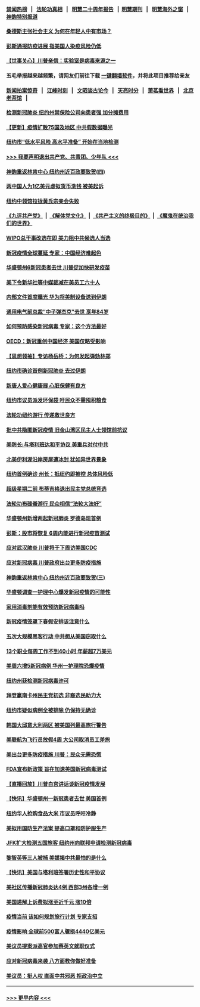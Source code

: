 #### [禁闻热榜](热点新闻.md?=0)  &nbsp;&nbsp;|&nbsp;&nbsp; [法轮功真相](https://github.com/gfw-breaker/truth/blob/master/README.md?=0) &nbsp;&nbsp;|&nbsp;&nbsp; [明慧二十周年报告](https://github.com/gfw-breaker/mh-reports/blob/master/README.md?=0) &nbsp;&nbsp;|&nbsp;&nbsp;[明慧期刊](https://github.com/gfw-breaker/mh-qikan) &nbsp;&nbsp;|&nbsp;&nbsp; [明慧海外之窗](https://github.com/gfw-breaker/mh-news/blob/master/README.md?=0) &nbsp;&nbsp;|&nbsp;&nbsp; [神韵特别报道](https://github.com/gfw-breaker/mh-news/blob/master/shenyun.md?=0)
#### [桑德斯主张社会主义 为何在年轻人中有市场？](../pages/nsc412/n11911086.md?t=03031902) 
#### [彭斯通报防疫进展 指美国人染疫风险仍低](../pages/nsc412/n11910872.md?t=03031902) 
#### [【世事关心】川普亲信：实验室是病毒来源之一](../pages/nsc412/n11910876.md?t=03031902) 
#### 五毛举报越来越频繁，请网友们前往下载 [一键翻墙软件](https://github.com/gfw-breaker/ssr-accounts)，并将此项目推荐给亲友
#### [新闻拍案惊奇](https://github.com/gfw-breaker/banned-news/blob/master/pages/link4.md) &nbsp;&nbsp;|&nbsp;&nbsp; [江峰时刻](https://github.com/gfw-breaker/banned-news/blob/master/pages/link4.md) &nbsp;&nbsp;|&nbsp;&nbsp; [文昭谈古论今](https://github.com/gfw-breaker/banned-news/blob/master/pages/link4.md) &nbsp;&nbsp;|&nbsp;&nbsp; [天亮时分](https://github.com/gfw-breaker/banned-news/blob/master/pages/link4.md) &nbsp;&nbsp;|&nbsp;&nbsp; [萧茗看世界](https://github.com/gfw-breaker/banned-news/blob/master/pages/link4.md) &nbsp;&nbsp;|&nbsp;&nbsp; [北京老茶馆](https://github.com/gfw-breaker/banned-news/blob/master/pages/link4.md) &nbsp;&nbsp;|&nbsp;&nbsp; 
#### [检测新冠肺炎 纽约州禁保险公司向患者强 加分摊费用](../pages/nsc412/n11911167.md?t=03031902) 
#### [【更新】疫情扩散75国及地区 中共假数据曝光](../pages/nsc412/n11890652.md?t=03031902) 
#### [纽约市“低水平风险 高水平准备” 开始在当地检测](../pages/nsc412/n11911154.md?t=03031902) 
#### [>>> 我要声明退出共产党、共青团、少年队 <<<](https://github.com/begood0513/goodnews/blob/master/quit/letter.md) 
#### [神韵重返林肯中心 纽约州近百政要致贺(四)](../pages/nsc412/n11908757.md?t=03031902) 
#### [两中国人为1亿美元虚拟货币洗钱 被美起诉](../pages/nsc412/n11910880.md?t=03031902) 
#### [纽约中领馆拉拢黄氏宗亲会失败](../pages/nsc412/n11910480.md?t=03031902) 
#### [《九评共产党》](https://github.com/begood0513/9ping.md/blob/master/README.md) &nbsp;|&nbsp; [《解体党文化》](../../../../jtdwh.md/blob/master/README.md)  &nbsp;|&nbsp; [《共产主义的终极目的》](../../../../gczydzjmd.md/blob/master/README.md) &nbsp;|&nbsp; [《魔鬼在统治我们的世界》](../../../../mgztzwmdsj.md/blob/master/README.md) 
#### [WIPO总干事改选在即 美力阻中共候选人当选](../pages/nsc412/n11910464.md?t=03031902) 
#### [新冠疫情全球蔓延 专家：中国经济难起色](../pages/nsc412/n11910439.md?t=03031902) 
#### [华盛顿州6新冠患者去世 川普促加快研发疫苗](../pages/nsc412/n11910399.md?t=03031902) 
#### [美下令新华社等中媒裁减在美员工六十人](../pages/nsc412/n11910256.md?t=03031902) 
#### [内部文件首度曝光 华为将美制设备送到伊朗](../pages/nsc412/n11910211.md?t=03031902) 
#### [通用电气前总裁“中子弹杰克”去世 享年84岁](../pages/nsc412/n11910095.md?t=03031902) 
#### [如何预防感染新冠病毒 专家：这个方法最好](../pages/nsc412/n11909928.md?t=03031902) 
#### [OECD：新冠重创中国经济 美国仅略受影响](../pages/nsc412/n11910023.md?t=03031902) 
#### [【思想领袖】专访杨岳桥：为何发起弹劾林郑](../pages/nsc412/n11810919.md?t=03031902) 
#### [纽约市确诊首例新冠肺炎  去过伊朗](../pages/nsc412/n11908737.md?t=03031902) 
#### [新唐人爱心健康展  心脏保健有良方](../pages/nsc412/n11908619.md?t=03031902) 
#### [纽约市议员派发环保袋  吁民众不需囤积粮食](../pages/nsc412/n11908742.md?t=03031902) 
#### [法轮功纽约游行 传递救世良方](../pages/nsc412/n11907831.md?t=03031902) 
#### [批中共隐匿新冠疫情  旧金山湾区民主人士领馆前抗议](../pages/nsc412/n11908761.md?t=03031902) 
#### [美防长:与塔利班达和平协议 美重兵对付中共](../pages/nsc412/n11908366.md?t=03031902) 
#### [北美伊利湖沿岸房屋遭冰封 犹如异世界景象](../pages/nsc412/n11908465.md?t=03031902) 
#### [纽约首例确诊 州长：抵纽约即被控 总体风险低](../pages/nsc412/n11908143.md?t=03031902) 
#### [超级星期二前 布蒂吉格退出民主党总统竞选](../pages/nsc412/n11908156.md?t=03031902) 
#### [法轮功布碌崙游行 民众相信“法轮大法好”](../pages/nsc412/n11907645.md?t=03031902) 
#### [华盛顿州新增两起新冠肺炎 罗德岛现首例](../pages/nsc412/n11907757.md?t=03031902) 
#### [彭斯：股市将恢复 6周内能进行新冠疫苗测试](../pages/nsc412/n11907550.md?t=03031902) 
#### [应对武汉肺炎 川普将于下周访美国CDC](../pages/nsc412/n11907493.md?t=03031902) 
#### [应对新冠病毒 川普政府出台更多防疫措施](../pages/nsc412/n11907354.md?t=03031902) 
#### [神韵重返林肯中心 纽约州近百政要致贺(三)](../pages/nsc412/n11904356.md?t=03031902) 
#### [华盛顿调查一护理中心爆发新冠疫情的可能性](../pages/nsc412/n11907230.md?t=03031902) 
#### [家用消毒剂能有效预防新冠病毒吗](../pages/nsc412/n11905553.md?t=03031902) 
#### [新冠疫情笼罩下春假安排该注意什么](../pages/nsc412/n11906890.md?t=03031902) 
#### [五次大规模黑客行动 中共想从美国窃取什么](../pages/nsc412/n11899124.md?t=03031902) 
#### [13个职业每周工作不到40小时 年薪超7万美元](../pages/nsc412/n11893686.md?t=03031902) 
#### [美周六增5新冠病例 华州一护理院恐爆疫情](../pages/nsc412/n11905823.md?t=03031902) 
#### [纽约州获检测新冠病毒许可](../pages/nsc412/n11906069.md?t=03031902) 
#### [拜登赢南卡州民主党初选 非裔选民助力大](../pages/nsc412/n11905930.md?t=03031902) 
#### [纽约市疑似病例全被排除 仍保持无确诊](../pages/nsc412/n11906039.md?t=03031902) 
#### [韩国大邱意大利两区 被美国列最高旅行警告](../pages/nsc412/n11905944.md?t=03031902) 
#### [美联航为飞行员放假4周 大公司取消员工差旅](../pages/nsc412/n11905894.md?t=03031902) 
#### [美出台更多防疫措施 川普：民众无需恐慌](../pages/nsc412/n11905747.md?t=03031902) 
#### [FDA宣布新政策 旨在加速美国新冠病毒测试](../pages/nsc412/n11905693.md?t=03031902) 
#### [【直播回放】川普白宫讲话谈新冠疫情发展](../pages/nsc412/n11905588.md?t=03031902) 
#### [【快讯】华盛顿州一新冠患者去世 美国首例](../pages/nsc412/n11905571.md?t=03031902) 
#### [纽约华人抢购食品大米 市议员呼吁冷静](../pages/nsc412/n11904453.md?t=03031902) 
#### [美拟用国防生产法案 提高口罩和防护服生产](../pages/nsc412/n11905517.md?t=03031902) 
#### [JFK扩大检测五国旅客 纽约州向联邦申请检测新冠病毒](../pages/nsc412/n11905491.md?t=03031902) 
#### [黎智英等三人被捕 美媒揭中共最怕的是什么](../pages/nsc412/n11905316.md?t=03031902) 
#### [【快讯】美国与塔利班签署历史性和平协议](../pages/nsc412/n11905172.md?t=03031902) 
#### [美社区传播新冠肺炎达4例 西部3州各增一例](../pages/nsc412/n11904070.md?t=03031902) 
#### [美国递解上诉费拟涨至近千元  涨10倍](../pages/nsc412/n11904466.md?t=03031902) 
#### [疫情当前 该如何规划旅行计划 专家支招](../pages/nsc412/n11903865.md?t=03031902) 
#### [疫情影响 全球前500富人骤损4440亿美元](../pages/nsc412/n11904283.md?t=03031902) 
#### [美议员提案派高官参加蔡英文就职仪式](../pages/nsc412/n11904166.md?t=03031902) 
#### [应对新冠病毒来袭 八方面教你做好准备](../pages/nsc412/n11903736.md?t=03031902) 
#### [美议员：挺人权 直面中共邪恶 拒政治中立](../pages/nsc412/n11903790.md?t=03031902) 

----
#### [ >>> 更早内容 <<< ](../indexes/nsc412-earlier.md)
